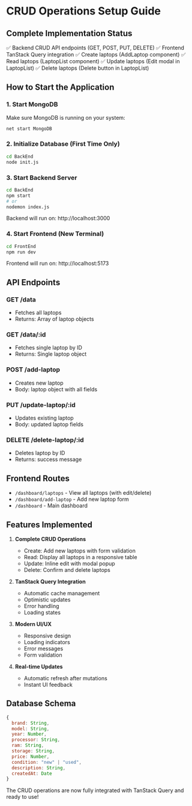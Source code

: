 # CRUD Operations Setup Guide

## Complete Implementation Status

✅ Backend CRUD API endpoints (GET, POST, PUT, DELETE)
✅ Frontend TanStack Query integration
✅ Create laptops (AddLaptop component)
✅ Read laptops (LaptopList component)
✅ Update laptops (Edit modal in LaptopList)
✅ Delete laptops (Delete button in LaptopList)

## How to Start the Application

### 1. Start MongoDB

Make sure MongoDB is running on your system:

```bash
net start MongoDB
```

### 2. Initialize Database (First Time Only)

```bash
cd BackEnd
node init.js
```

### 3. Start Backend Server

```bash
cd BackEnd
npm start
# or
nodemon index.js
```

Backend will run on: http://localhost:3000

### 4. Start Frontend (New Terminal)

```bash
cd FrontEnd
npm run dev
```

Frontend will run on: http://localhost:5173

## API Endpoints

### GET /data

- Fetches all laptops
- Returns: Array of laptop objects

### GET /data/:id

- Fetches single laptop by ID
- Returns: Single laptop object

### POST /add-laptop

- Creates new laptop
- Body: laptop object with all fields

### PUT /update-laptop/:id

- Updates existing laptop
- Body: updated laptop fields

### DELETE /delete-laptop/:id

- Deletes laptop by ID
- Returns: success message

## Frontend Routes

- `/dashboard/laptops` - View all laptops (with edit/delete)
- `/dashboard/add-laptop` - Add new laptop form
- `/dashboard` - Main dashboard

## Features Implemented

1. **Complete CRUD Operations**

   - Create: Add new laptops with form validation
   - Read: Display all laptops in a responsive table
   - Update: Inline edit with modal popup
   - Delete: Confirm and delete laptops

2. **TanStack Query Integration**

   - Automatic cache management
   - Optimistic updates
   - Error handling
   - Loading states

3. **Modern UI/UX**

   - Responsive design
   - Loading indicators
   - Error messages
   - Form validation

4. **Real-time Updates**
   - Automatic refresh after mutations
   - Instant UI feedback

## Database Schema

```javascript
{
  brand: String,
  model: String,
  year: Number,
  processor: String,
  ram: String,
  storage: String,
  price: Number,
  condition: "new" | "used",
  description: String,
  createdAt: Date
}
```

The CRUD operations are now fully integrated with TanStack Query and ready to use!
